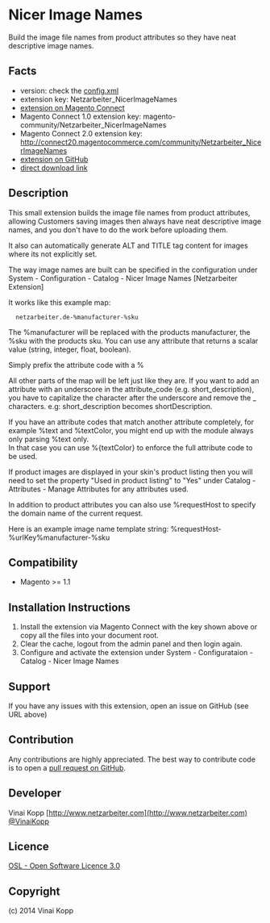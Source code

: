 Nicer Image Names
========================
Build the image file names from product attributes so they have neat descriptive image names.

Facts
-----
- version: check the [config.xml](https://github.com/Vinai/nicer-image-names/blob/master/app/code/community/Netzarbeiter/NicerImageNames/etc/config.xml)
- extension key: Netzarbeiter_NicerImageNames
- [extension on Magento Connect](http://www.magentocommerce.com/magento-connect/netzarbeiter-nicerimagenames.html)
- Magento Connect 1.0 extension key: magento-community/Netzarbeiter_NicerImageNames
- Magento Connect 2.0 extension key: http://connect20.magentocommerce.com/community/Netzarbeiter_NicerImageNames
- [extension on GitHub](https://github.com/Vinai/nicer-image-names)
- [direct download link](https://github.com/Vinai/nicer-image-names/zipball/master)

Description
-----------
This small extension builds the image file names from product attributes, allowing Customers saving images then
always have neat descriptive image names, and you don't have to do the work before uploading them.

It also can automatically generate ALT and TITLE tag content for images where its not explicitly set. 

The way image names are built can be specified in the configuration under
System - Configuration - Catalog - Nicer Image Names [Netzarbeiter Extension]

It works like this example map:
```
  netzarbeiter.de-%manufacturer-%sku
```
The %manufacturer will be replaced with the products manufacturer, the %sku with the products sku.
You can use any attribute that returns a scalar value (string, integer, float, boolean).

Simply prefix the attribute code with a %

All other parts of the map will be left just like they are.
If you want to add an attribute with an underscore in the attribute_code (e.g. short_description), you have to
capitalize the character after the underscore and remove
the _ characters. e.g: short_description becomes shortDescription.

If you have an attribute codes that match another attribute completely, for example %text and %textColor, you might end up with the module always only parsing %text only.  
In that case you can use %{textColor} to enforce the full attribute code to be used.  

If product images are displayed in your skin's product listing then you will need to set the property "Used in product listing" to "Yes" under Catalog - Attributes - Manage Attributes for any attributes used.

In addition to product attributes you can also use %requestHost to specify the
domain name of the current request.

Here is an example image name template string:
%requestHost-%urlKey%manufacturer-%sku


Compatibility
-------------
- Magento >= 1.1

Installation Instructions
-------------------------
1. Install the extension via Magento Connect with the key shown above or copy all the files into your document root.
2. Clear the cache, logout from the admin panel and then login again.
3. Configure and activate the extension under System - Configurataion - Catalog - Nicer Image Names

Support
-------
If you have any issues with this extension, open an issue on GitHub (see URL above)

Contribution
------------
Any contributions are highly appreciated. The best way to contribute code is to open a
[pull request on GitHub](https://help.github.com/articles/using-pull-requests).

Developer
---------
Vinai Kopp
[http://www.netzarbeiter.com](http://www.netzarbeiter.com)
[@VinaiKopp](https://twitter.com/VinaiKopp)

Licence
-------
[OSL - Open Software Licence 3.0](http://opensource.org/licenses/osl-3.0.php)

Copyright
---------
(c) 2014 Vinai Kopp
